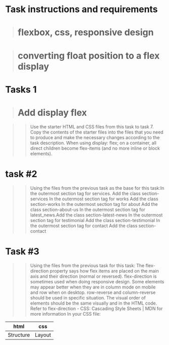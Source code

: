 # Task instructions and requirements

> # flexbox, css, responsive design

> # converting float position to a flex display

# Tasks 1

> # Add display flex

> > Use the starter HTML and CSS files from this task to task 7.
> > Copy the contents of the starter files into the files that you need to produce and make the necessary changes according to the task description.
> > When using display: flex; on a container, all direct children become flex-items (and no more inline or block elements).

# task #2

> > Using the files from the previous task as the base for this task:In the outermost section tag for services.
> > Add the class section-services In the outermost section tag for works Add the class section-works
> > In the outermost section tag for about Add the class section-about-us
> > In the outermost section tag for latest_news.Add the class section-latest-news
> > In the outermost section tag for testimonial Add the class section-testimonial In the outermost section tag for contact Add the class section-contact

# Task #3

> > Using the files from the previous task for this task:
> > The flex-direction property says how flex items are placed on the main axis and their direction (normal or reversed).
> > flex-direction is sometimes used when doing responsive design.
> > Some elements may appear better when they are in column mode on mobile and row when on desktop. row-reverse and column-reverse should be used in specific situation.
> > The visual order of elements should be the same visually and in the HTML code.
> > Refer to flex-direction - CSS: Cascading Style Sheets | MDN for more information In your CSS file:

| html      | css    |
| --------- | ------ |
| Structure | Layout |


